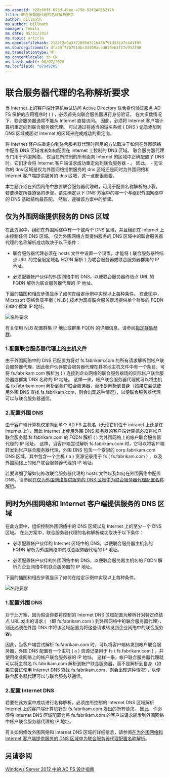 ```yaml
---
ms.assetid: c28c60ff-693d-49ee-a75b-58f24866217b
title: 联合服务器代理的名称解析要求
author: billmath
ms.author: billmath
manager: femila
ms.date: 05/31/2017
ms.topic: article
ms.openlocfilehash: 2122f2a6a3372650d321b456791d33147c4d1f85
ms.sourcegitcommit: dfa48f77b751dbc34409aced628eb2f17c912f08
ms.translationtype: MT
ms.contentlocale: zh-CN
ms.lasthandoff: 08/07/2020
ms.locfileid: "87945205"
---
```

# <a name="name-resolution-requirements-for-federation-server-proxies"></a>联合服务器代理的名称解析要求

当 Internet 上的客户端计算机尝试访问 Active Directory 联合身份验证服务 AD FS 保护的应用程序时 \( \) ，必须首先向联合服务器进行身份验证。 在大多数情况下，联合服务器通常不能从 Internet 直接访问。 因此，必须将 Internet 客户端计算机重定向到联合服务器代理。 可以通过将适当的域名系统 \( DNS \) 记录添加到 DNS 区域或面对 Internet 的区域来完成成功的重定向。

将 Internet 客户端重定向到联合服务器代理时所用的方法取决于如何在外围网络中配置 DNS 区域或者如何配置在 Internet 上控制的 DNS 区域。 联合服务器代理专门用于外围网络。 仅当在所控制的所有面向 Internet 的区域中正确配置了 DNS 时，它们才会将 Internet 客户端请求成功重定向到联合服务器 \- 。 因此， \- 无论你的 dns 区域是仅为外围网络提供服务的 dns 区域还是同时为外围网络和 Internet 客户端提供服务的 dns 区域，这一点都很重要。

本主题介绍在外围网络中放置联合服务器代理时，可用于配置名称解析的步骤。 若要确定所要遵循的步骤，请先确定以下 DNS 方案中的哪一个与组织外围网络中的 DNS 基础结构最匹配。 然后，遵循该方案中的步骤。

## <a name="dns-zone-serving-only-the-perimeter-network"></a>仅为外围网络提供服务的 DNS 区域
在此方案中，组织在外围网络中有一个或两个 DNS 区域，并且组织在 Internet 上未控制任何 DNS 区域。 仅为外围网络方案提供服务的 DNS 区域中的联合服务器代理的名称解析成功取决于以下条件：

-   联合服务器代理必须在 hosts 文件中设置一个设置，才能将 \( 联合服务器终结点 URL 的完全限定域名 FQDN 解析 \) 为联合服务器或联合服务器群集的 IP 地址。

-   必须配置帐户伙伴的外围网络中的 DNS，以便联合服务器终结点 URL 的 FQDN 解析为联合服务器代理的 IP 地址。

下面的插图和相应步骤显示了如何在给定示例中实现以上每种条件。 在此图中，Microsoft 网络负载平衡 \( NLB \) 技术为现有联合服务器场提供单个群集的 FQDN 和单个群集 IP 地址。

![名称要求](media/adfs2_deploy_single_fs.gif)

有关使用 NLB 配置群集 IP 地址或群集 FQDN 的详细信息，请参阅[指定群集参数](https://go.microsoft.com/fwlink/?LinkId=75282)。

### <a name="1-configure-the-hosts-file-on-the-federation-server-proxy"></a>1.配置联合服务器代理上的主机文件
由于外围网络中的 DNS 已配置为将对 fs.fabrikam.com 的所有请求解析到帐户联合服务器代理，因此帐户伙伴联合服务器代理在其本地主机文件中有一个条目，可将 fs.fabrikam.com 解析为 \( \) 连接到企业网络的联合服务器场的实际帐户联合服务器或群集 DNS 名称的 IP 地址。 这样一来，帐户联合服务器代理就可以将主机名 fs.fabrikam.com 解析到帐户联合服务器，而不是解析到自身（如果它尝试使用外围 DNS 查找 fs.fabrikam.com，则会出现这种情况），以便联合服务器代理可以与联合服务器通信。

### <a name="2-configure-perimeter-dns"></a>2.配置外围 DNS
由于客户端计算机仅定向到单个 AD FS 主机名（无论它们位于 intranet 上还是在 Internet 上），因此 Internet 上使用外围 DNS 服务器的客户端计算机必须将帐户联合服务器 fs.fabrikam.com 的 FQDN 解析 \( \) 为外围网络上的帐户联合服务器代理的 IP 地址。 这样，当客户端尝试解析 fs.fabrikam.com 时，它可以将客户端转发到帐户联合服务器代理，外围 DNS 包含一个受限的 corp.fabrikam.com DNS 区域，其中包含一个主机 \( a \) 资源记录用于 fs \( fs.fabrikam.com \) ，以及外围网络上的帐户联合服务器代理的 IP 地址。

若要详细了解如何修改联合服务器代理的 hosts 文件以及如何在外围网络中配置 DNS，请参阅[在仅为外围网络提供服务的 DNS 区域中为联合服务器代理配置名称解析](../deployment/configure-name-resolution-for-federation-server-proxy-in-dns-zone-serving-only-perimeter-network.md)。

## <a name="dns-zone-serving-both-the-perimeter-network-and-internet-clients"></a>同时为外围网络和 Internet 客户端提供服务的 DNS 区域
在此方案中，组织控制外围网络中的 DNS 区域以及 Internet 上的至少一个 DNS 区域。 在此方案中，联合服务器代理的名称解析成功取决于以下条件：

-   必须配置帐户伙伴的 Internet 区域中的 DNS，以便联合服务器主机名的 FQDN 解析为外围网络中的联合服务器代理的 IP 地址。

-   必须配置帐户伙伴的外围网络中的 DNS，以便联合服务器主机名的 FQDN 解析为企业网络中的联合服务器的 IP 地址。

下面的插图和相应步骤显示了如何在给定示例中实现以上每种条件。

![名称要求](media/adfs2_deploy_fsp_3DNS.gif)

### <a name="1-configure-perimeter-dns"></a>1.配置外围 DNS
对于此方案，因为假设你要将控制的 Internet DNS 区域配置为解析针对特定终结点 URL 发出的请求 \( （即 fs.fabrikam.com \) 到外围网络中的联合服务器代理），则还必须在外围 DNS 中将该区域配置为将这些请求转发到企业网络中的联合服务器。

因此，当客户端尝试解析 fs.fabrikam.com 时，可以将客户端转发到帐户联合服务器，外围 DNS 配置有一个主机 \( a \) 资源记录用于 fs \( fs.fabrikam.com \) ，并使用企业网络上的帐户联合服务器的 IP 地址。 这样一来，帐户联合服务器代理就可以将主机名 fs.fabrikam.com 解析到帐户联合服务器，而不是解析到自身（如果它尝试使用 Internet DNS 查找 fs.fabrikam.com，则会出现这种情况），以便联合服务器代理可以与联合服务器通信。

### <a name="2-configure-internet-dns"></a>2.配置 Internet DNS
若要在此方案中成功进行名称解析，必须由所控制的 Internet DNS 区域解析 Internet 上的客户端计算机针对 fs.fabrikam.com 发出的所有请求。 因此，你必须将 Internet DNS 区域配置为将 fs.fabrikam.com 的客户端请求转发到外围网络中帐户联合服务器代理的 IP 地址。

有关如何修改外围网络和 Internet DNS 区域的详细信息，请参阅[在为外围网络和 Internet 客户端提供服务的 DNS 区域中为联合服务器代理配置名称解析](../deployment/configure-name-resolution-for-federation-server-proxy-in-dns-zone-serving-only-perimeter-network.md)。

## <a name="see-also"></a>另请参阅
[Windows Server 2012 中的 AD FS 设计指南](AD-FS-Design-Guide-in-Windows-Server-2012.md)
